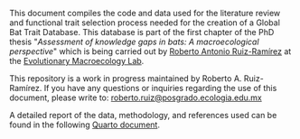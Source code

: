 This document compiles the code and data used for the literature review and functional trait selection process needed for the creation of a Global Bat Trait Database. This database is part of the first chapter of the PhD thesis "*Assessment of knowledge gaps in bats: A macroecological perspective*" which is being carried out by [Roberto Antonio Ruiz-Ramírez](https://maevolab.mx/authors/roberto/) at the [Evolutionary Macroecology Lab](https://maevolab.mx/).

This repository is a work in progress maintained by Roberto A. Ruiz-Ramírez. If you have any questions or inquiries regarding the use of this document, please write to: [roberto.ruiz\@posgrado.ecologia.edu.mx](mailto:roberto.ruiz@posgrado.ecologia.edu.mx)

A detailed report of the data, methodology, and references used can be found in the following [Quarto document](https://robertoruizr.github.io/GBTD_litrev_traitcat_cleaning/).
